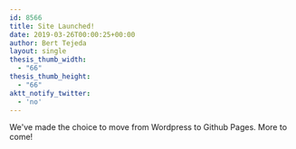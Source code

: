 ```yaml
---
id: 8566
title: Site Launched!
date: 2019-03-26T00:00:25+00:00
author: Bert Tejeda
layout: single
thesis_thumb_width:
  - "66"
thesis_thumb_height:
  - "66"
aktt_notify_twitter:
  - 'no'
---
```

We've made the choice to move from Wordpress to Github Pages. More to come!

